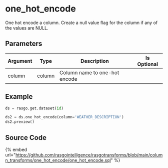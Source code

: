 

# one_hot_encode

One hot encode a column. Create a null value flag for the column if any of the values are NULL.

## Parameters

| Argument |  Type  |          Description          | Is Optional |
| -------- | ------ | ----------------------------- | ----------- |
| column   | column | Column name to one-hot encode |             |


## Example

```python
ds = rasgo.get.dataset(id)

ds2 = ds.one_hot_encode(column='WEATHER_DESCRIPTION')
ds2.preview()

```

## Source Code

{% embed url="https://github.com/rasgointelligence/rasgotransforms/blob/main/column_transforms/one_hot_encode/one_hot_encode.sql" %}

